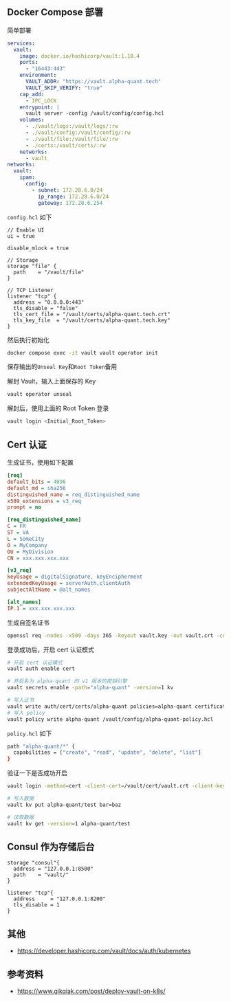 ## Docker Compose 部署

简单部署

```yaml
services:
  vault:
    image: docker.io/hashicorp/vault:1.18.4
    ports:
      - "16443:443"
    environment:
      VAULT_ADDR: "https://vault.alpha-quant.tech"
      VAULT_SKIP_VERIFY: "true"
    cap_add:
      - IPC_LOCK
    entrypoint: |
      vault server -config /vault/config/config.hcl
    volumes:
      - ./vault/logs:/vault/logs/:rw
      - ./vault/config:/vault/config/:rw
      - ./vault/file:/vault/file/:rw
      - ./certs:/vault/certs/:rw
    networks:
      - vault
networks:
  vault:
    ipam:
      config:
        - subnet: 172.28.6.0/24
          ip_range: 172.28.6.0/24
          gateway: 172.28.6.254

```

`config.hcl` 如下

```
// Enable UI
ui = true

disable_mlock = true

// Storage
storage "file" {
  path    = "/vault/file"
}

// TCP Listener
listener "tcp" {
  address = "0.0.0.0:443"
  tls_disable = "false"
  tls_cert_file = "/vault/certs/alpha-quant.tech.crt"
  tls_key_file  = "/vault/certs/alpha-quant.tech.key"
}

```

然后执行初始化

```bash
docker compose exec -it vault vault operator init
```

保存输出的`Unseal Key`和`Root Token`备用

解封 Vault，输入上面保存的 Key

```bash
vault operator unseal
```

解封后，使用上面的 Root Token 登录

```bash
vault login <Initial_Root_Token>
```

## Cert 认证

生成证书，使用如下配置

```ini
[req]
default_bits = 4096
default_md = sha256
distinguished_name = req_distinguished_name
x509_extensions = v3_req
prompt = no

[req_distinguished_name]
C = FR
ST = VA
L = SomeCity
O = MyCompany
OU = MyDivision
CN = xxx.xxx.xxx.xxx

[v3_req]
keyUsage = digitalSignature, keyEncipherment
extendedKeyUsage = serverAuth,clientAuth
subjectAltName = @alt_names

[alt_names]
IP.1 = xxx.xxx.xxx.xxx
```

 生成自签名证书

```bash
openssl req -nodes -x509 -days 365 -keyout vault.key -out vault.crt -config cert.conf
```

登录成功后，开启 cert 认证模式

```bash
# 开启 cert 认证模式
vault auth enable cert

# 开启名为 alpha-quant 的 v1 版本的密钥引擎
vault secrets enable -path="alpha-quant" -version=1 kv

# 写入证书
vault write auth/cert/certs/alpha-quant policies=alpha-quant certificate=@/vault/cert/vault.crt ttl=1h
# 写入 policy
vault policy write alpha-quant /vault/config/alpha-quant-policy.hcl
```

`policy.hcl` 如下

```bash
path "alpha-quant/*" {
  capabilities = ["create", "read", "update", "delete", "list"]
}
```

验证一下是否成功开启

```bash
vault login -method=cert -client-cert=/vault/cert/vault.crt -client-key=/vault/cert/vault.key name=alpha-quant

# 写入数据
vault kv put alpha-quant/test bar=baz

# 读取数据
vault kv get -version=1 alpha-quant/test
```

## Consul 作为存储后台

```hcl
storage "consul"{
  address = "127.0.0.1:8500"
  path    = "vault/"
}

listener "tcp"{
  address     = "127.0.0.1:8200"
  tls_disable = 1
}

```



## 其他

- <https://developer.hashicorp.com/vault/docs/auth/kubernetes>

## 参考资料

- <https://www.qikqiak.com/post/deploy-vault-on-k8s/>

